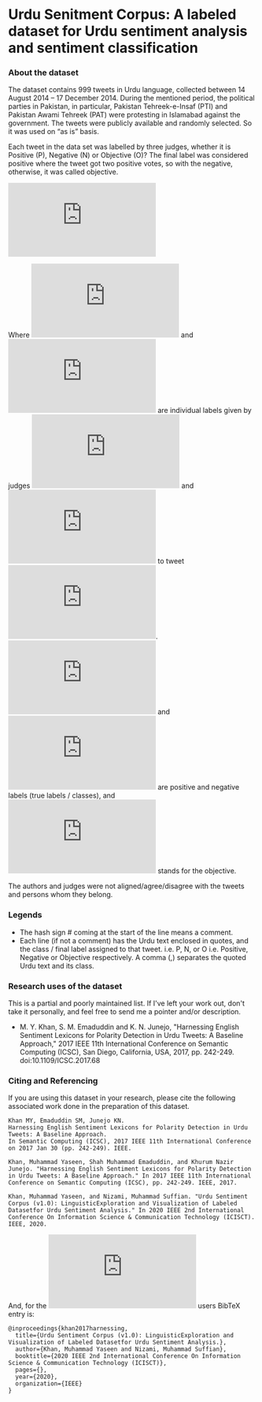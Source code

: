 # Urdu Senitment Corpus: A labeled dataset for Urdu sentiment analysis and sentiment classification

### About the dataset
The dataset contains 999 tweets in Urdu language, collected between 14 August 2014 – 17 December 2014. During the mentioned period, the political parties in Pakistan, in particular, Pakistan Tehreek-e-Insaf (PTI) and Pakistan Awami Tehreek (PAT) were protesting in Islamabad against the government. The tweets were publicly available and randomly selected. So it was used on “as is” basis. 

Each tweet in the data set was labelled by three judges, whether it is Positive (P), Negative (N) or Objective (O)? The final label was considered positive where the tweet got two positive votes, so with the negative, otherwise, it was called objective.

![Judging Criterion](https://latex.codecogs.com/gif.latex?f%28L_1%5En%2C%20L_2%5En%2C%20L_3%5En%29%20%3D%20%5Cleft%5C%7B%20%5Cbegin%7Barray%7D%7Bl%20l%7D%20%5Cmathbb%7BP%7D%20%26%20%5Csum_%7B%5Csubstack%7B%20i%3D1%20%5C%5C%20L_i%5En%20%3D%3D%20P%20%7D%7D%20%5Cgeq%202P%5C%5C%20%5Cmathbb%7BN%7D%20%26%20%5Csum_%7B%5Csubstack%7B%20i%3D1%20%5C%5C%20L_i%5En%20%3D%3D%20N%20%7D%7D%20%5Cgeq%202N%5C%5C%20%5Cmathbb%7BO%7D%20%26%20Otherwise%20%5Cend%7Barray%7D%20%5Cright.)

Where ![](https://latex.codecogs.com/gif.latex?%24L_1%5En%2C%20L_2%5En%24) and ![](https://latex.codecogs.com/gif.latex?L_3%5En) are individual labels given by judges ![](https://latex.codecogs.com/gif.latex?L_1%2C%20L_2) and ![](https://latex.codecogs.com/gif.latex?L_3) to tweet ![](https://latex.codecogs.com/gif.latex?n). ![](https://latex.codecogs.com/gif.latex?%24%5Cmathbb%7BP%7D%24) and ![](https://latex.codecogs.com/gif.latex?%24%5Cmathbb%7BN%7D%24) are positive and negative labels (true labels / classes), and ![](https://latex.codecogs.com/gif.latex?%24%5Cmathbb%7BO%7D%24) stands for the objective.

The authors and judges were not aligned/agree/disagree with the tweets and persons whom they belong. 

### Legends
- The hash sign # coming at the start of the line means a comment.
- Each line (if not a comment) has the Urdu text enclosed in quotes, and the class / final label assigned to that tweet. i.e. P, N, or O i.e. Positive, Negative or Objective respectively. A comma (,) separates the quoted Urdu text and its class.


### Research uses of the dataset
This is a partial and poorly maintained list. If I've left your work out, don't take it personally, and feel free to send me a pointer and/or description.
- M. Y. Khan, S. M. Emaduddin and K. N. Junejo, "Harnessing English Sentiment Lexicons for Polarity Detection in Urdu Tweets: A Baseline Approach," 2017 IEEE 11th International Conference on Semantic Computing (ICSC), San Diego, California, USA, 2017, pp. 242-249. doi:10.1109/ICSC.2017.68

### Citing and Referencing 
If you are using this dataset in your research, please cite the following associated work done in the preparation of this dataset.
```
Khan MY, Emaduddin SM, Junejo KN. 
Harnessing English Sentiment Lexicons for Polarity Detection in Urdu Tweets: A Baseline Approach. 
In Semantic Computing (ICSC), 2017 IEEE 11th International Conference on 2017 Jan 30 (pp. 242-249). IEEE.
```

```
Khan, Muhammad Yaseen, Shah Muhammad Emaduddin, and Khurum Nazir Junejo. "Harnessing English Sentiment Lexicons for Polarity Detection in Urdu Tweets: A Baseline Approach." In 2017 IEEE 11th International Conference on Semantic Computing (ICSC), pp. 242-249. IEEE, 2017.
```

```
Khan, Muhammad Yaseen, and Nizami, Muhammad Suffian. "Urdu Sentiment Corpus (v1.0): LinguisticExploration and Visualization of Labeled Datasetfor Urdu Sentiment Analysis." In 2020 IEEE 2nd International Conference On Information Science & Communication Technology (ICISCT). IEEE, 2020.
```

And, for the ![](https://latex.codecogs.com/gif.latex?%5Ctext%7B%5CLaTeX%7D) users BibTeX entry is:
```
@inproceedings{khan2017harnessing,
  title={Urdu Sentiment Corpus (v1.0): LinguisticExploration and Visualization of Labeled Datasetfor Urdu Sentiment Analysis.},
  author={Khan, Muhammad Yaseen and Nizami, Muhammad Suffian},
  booktitle={2020 IEEE 2nd International Conference On Information Science & Communication Technology (ICISCT)},
  pages={},
  year={2020},
  organization={IEEE}
}
```

